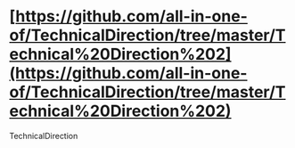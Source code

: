 # [https://github.com/all-in-one-of/TechnicalDirection/tree/master/Technical%20Direction%202](https://github.com/all-in-one-of/TechnicalDirection/tree/master/Technical%20Direction%202)
TechnicalDirection
